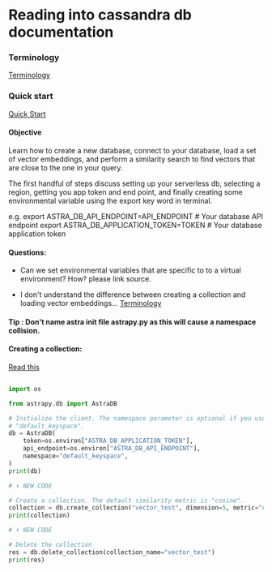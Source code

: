 # Reading into cassandra db documentation

### Terminology
[Terminology]([url](https://docs.datastax.com/en/astra/astra-db-vector/get-started/terminology.html)) 


### Quick start
[Quick Start]([url](https://docs.datastax.com/en/astra/astra-db-vector/get-started/quickstart.html)https://docs.datastax.com/en/astra/astra-db-vector/get-started/quickstart.html)


#### Objective

  Learn how to create a new database, connect to your database, load a set of vector embeddings, and perform a similarity search to find vectors that are close to the one in your query.

  The first handful of steps discuss setting up your serverless db, selecting a region, getting you app token and end point, and finally creating some environmental variable using the export key word in terminal.

  e.g. 
  export ASTRA_DB_API_ENDPOINT=API_ENDPOINT # Your database API endpoint
  export ASTRA_DB_APPLICATION_TOKEN=TOKEN # Your database application token

#### Questions:
  - Can we set environmental variables that are specific to to a virtual environment? How? please link source.
  
  - I don't understand the difference between creating a collection and loading vector embeddings...
    [Terminology]([url](https://docs.datastax.com/en/astra/astra-db-vector/get-started/terminology.html)) 


  #### Tip : Don't name astra init file astrapy.py as this will cause a namespace collision.


  #### Creating a collection:
  [Read this](https://docs.datastax.com/en/astra/astra-db-vector/get-started/quickstart.html#create-a-collection)

  
  
```python

import os

from astrapy.db import AstraDB

# Initialize the client. The namespace parameter is optional if you use
# "default_keyspace".
db = AstraDB(
    token=os.environ["ASTRA_DB_APPLICATION_TOKEN"],
    api_endpoint=os.environ["ASTRA_DB_API_ENDPOINT"],
    namespace="default_keyspace",
)
print(db)

# ⬇️ NEW CODE

# Create a collection. The default similarity metric is "cosine".
collection = db.create_collection("vector_test", dimension=5, metric="cosine")
print(collection)

# ⬆️ NEW CODE

# Delete the collection
res = db.delete_collection(collection_name="vector_test")
print(res)

```
  
